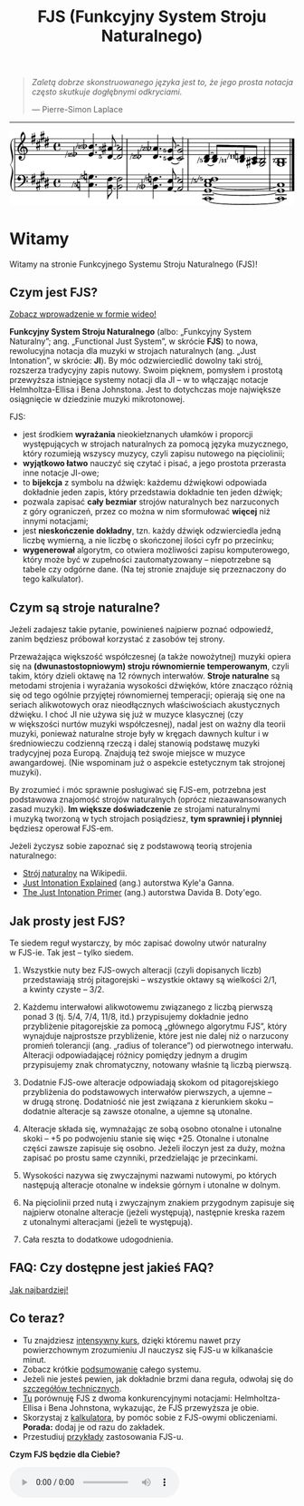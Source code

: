 ﻿---
title: FJS (Funkcyjny System Stroju Naturalnego)
---

> *Zaletą dobrze skonstruowanego języka jest to, że jego prosta notacja często skutkuje dogłębnymi odkryciami.*
>
> — Pierre-Simon Laplace

---

<img src="../assets/index/impression.png" alt="Tak wygląda FJS!">

# Witamy

Witamy na stronie Funkcyjnego Systemu Stroju Naturalnego (FJS)!

## Czym jest FJS?

[Zobacz wprowadzenie w formie wideo!](https://youtu.be/38I3cylJlW4)

**Funkcyjny System Stroju Naturalnego** (albo: „Funkcyjny System Naturalny”; ang. „Functional Just System”, w skrócie **FJS**) to nowa, rewolucyjna notacja dla muzyki w strojach naturalnych (ang. „Just Intonation”, w skrócie: **JI**). By móc odzwierciedlić dowolny taki strój, rozszerza tradycyjny zapis nutowy. Swoim pięknem, pomysłem i prostotą przewyższa istniejące systemy notacji dla JI – w to włączając notacje Helmholtza-Ellisa i Bena Johnstona. Jest to dotychczas moje największe osiągnięcie w dziedzinie muzyki mikrotonowej.

FJS:

- jest środkiem **wyrażania** nieokiełznanych ułamków i proporcji występujących w strojach naturalnych za pomocą języka muzycznego, który rozumieją wszyscy muzycy, czyli zapisu nutowego na pięciolinii;
- **wyjątkowo łatwo** nauczyć się czytać i pisać, a jego prostota przerasta inne notacje JI-owe;
- to **bijekcja** z symbolu na dźwięk: każdemu dźwiękowi odpowiada dokładnie jeden zapis, który przedstawia dokładnie ten jeden dźwięk;
- pozwala zapisać **cały bezmiar** strojów naturalnych bez narzuconych z góry ograniczeń, przez co można w nim sformułować **więcej** niż innymi notacjami;
- jest **nieskończenie dokładny**, tzn. każdy dźwięk odzwierciedla jedną liczbę wymierną, a nie liczbę o skończonej ilości cyfr po przecinku;
- **wygenerował** algorytm, co otwiera możliwości zapisu komputerowego, który może być w zupełności zautomatyzowany – niepotrzebne są tabele czy odgórne dane. (Na tej stronie znajduje się przeznaczony do tego kalkulator).

## Czym są stroje naturalne?

Jeżeli zadajesz takie pytanie, powinieneś najpierw poznać odpowiedź, zanim będziesz próbował korzystać z zasobów tej strony.

Przeważająca większość współczesnej (a także nowożytnej) muzyki opiera się na **(dwunastostopniowym) stroju równomiernie temperowanym**, czyli takim, który dzieli oktawę na 12 równych interwałów. **Stroje naturalne** są metodami strojenia i wyrażania wysokości dźwięków, które znacząco różnią się od tego ogólnie przyjętej równomiernej temperacji; opierają się one na seriach alikwotowych oraz nieodłącznych właściwościach akustycznych dźwięku. I choć JI nie używa się już w muzyce klasycznej (czy w większości nurtów muzyki współczesnej), nadal jest on ważny dla teorii muzyki, ponieważ naturalne stroje były w kręgach dawnych kultur i w średniowieczu codzienną rzeczą i dalej stanowią podstawę muzyki tradycyjnej poza Europą. Znajdują też swoje miejsce w muzyce awangardowej. (Nie wspominam już o aspekcie estetycznym tak strojonej muzyki).

By zrozumieć i móc sprawnie posługiwać się FJS-em, potrzebna jest podstawowa znajomość strojów naturalnych (oprócz niezaawansowanych zasad muzyki). **Im większe doświadczenie** ze strojami naturalnymi i muzyką tworzoną w tych strojach posiądziesz, **tym sprawniej i płynniej** będziesz operował FJS-em.

Jeżeli życzysz sobie zapoznać się z podstawową teorią strojenia naturalnego:

- [Strój naturalny](https://pl.wikipedia.org/wiki/Str%C3%B3j_naturalny) na Wikipedii.
- [Just Intonation Explained](https://www.kylegann.com/tuning.html) (ang.) autorstwa Kyle'a Ganna.
- [The Just Intonation Primer](http://www.dbdoty.com/Words/Primer1.html) (ang.) autorstwa Davida B. Doty'ego.

## Jak prosty jest FJS?

Te siedem reguł wystarczy, by móc zapisać dowolny utwór naturalny w FJS-ie. Tak jest – tylko siedem.

1. Wszystkie nuty bez FJS-owych alteracji (czyli dopisanych liczb) przedstawiają strój pitagorejski – wszystkie oktawy są wielkości 2/1, a kwinty czyste – 3/2.

2. Każdemu interwałowi alikwotowemu związanego z liczbą pierwszą ponad 3 (tj. 5/4, 7/4, 11/8, itd.) przypisujemy dokładnie jedno przybliżenie pitagorejskie za pomocą „głównego algorytmu FJS”, który wynajduje najprostsze przybliżenie, które jest nie dalej niż o narzucony promień tolerancji (ang. „radius of tolerance”) od pierwotnego interwału. Alteracji odpowiadającej różnicy pomiędzy jednym a drugim przypisujemy znak chromatyczny, notowany właśnie tą liczbą pierwszą.

3. Dodatnie FJS-owe alteracje odpowiadają skokom od pitagorejskiego przybliżenia do podstawowych interwałów pierwszych, a ujemne – w drugą stronę. Dodatniość nie jest związana z kierunkiem skoku – dodatnie alteracje są zawsze otonalne, a ujemne są utonalne.

4. Alteracje składa się, wymnażając ze sobą osobno otonalne i utonalne skoki – +5 po podwojeniu stanie się więc +25. Otonalne i utonalne części zawsze zapisuje się osobno. Jeżeli iloczyn jest za duży, można zapisać po prostu same czynniki, przedzielając je przecinkami.

5. Wysokości nazywa się zwyczajnymi nazwami nutowymi, po których następują alteracje otonalne w indeksie górnym i utonalne w dolnym.

6. Na pięciolinii przed nutą i zwyczajnym znakiem przygodnym zapisuje się najpierw otonalne alteracje (jeżeli występują), następnie kreska razem z utonalnymi alteracjami (jeżeli te występują).

7. Cała reszta to dodatkowe udogodnienia.

## FAQ: Czy dostępne jest jakieś FAQ?

[Jak najbardziej!](faq.html)

## Co teraz?

- Tu znajdziesz [intensywny kurs](crash.html), dzięki któremu nawet przy powierzchownym zrozumieniu JI nauczysz się FJS-u w kilkanaście minut.
- Zobacz krótkie [podsumowanie](summary.html) całego systemu.
- Jeżeli nie jesteś pewien, jak dokładnie brzmi dana reguła, odwołaj się do [szczegółów technicznych](rules.html).
- [Tu](compare.html) porównuję FJS z dwoma konkurencyjnymi notacjami: Helmholtza-Ellisa i Bena Johnstona, wykazując, że FJS przewyższa je obie.
- Skorzystaj z [kalkulatora](calc.html), by pomóc sobie z FJS-owymi obliczeniami. **Porada:** dodaj je od razu do zakładek.
- Przestudiuj [przykłady](examples.html) zastosowania FJS-u.

**Czym FJS będzie dla Ciebie?**

<audio controls><source src="../assets/index/impression.mp3" type="audio/mpeg"></audio>
